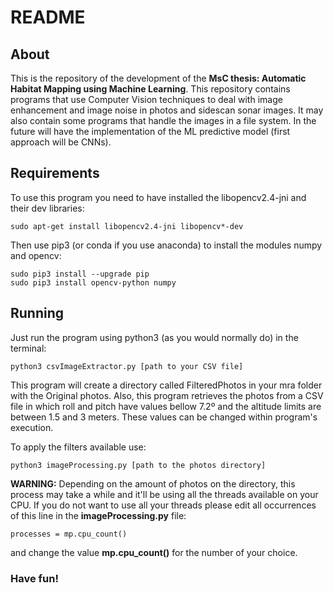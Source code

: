 # README


## About

This is the repository of the development of the **MsC thesis: Automatic Habitat Mapping using Machine Learning**. This repository contains programs that use Computer Vision techniques to deal with image enhancement and image noise in photos and sidescan sonar images. It may also contain some programs that handle the images in a file system. In the future will have the implementation of the ML predictive model (first approach will be CNNs).   


## Requirements

To use this program you need to have installed the libopencv2.4-jni and their dev libraries:

    sudo apt-get install libopencv2.4-jni libopencv*-dev

Then use pip3 (or conda if you use anaconda) to install the modules numpy and opencv:

    sudo pip3 install --upgrade pip
    sudo pip3 install opencv-python numpy


## Running

Just run the program using python3 (as you would normally do) in the terminal:

	python3 csvImageExtractor.py [path to your CSV file]

This program will create a directory called FilteredPhotos in your mra folder with the Original photos. Also, this program retrieves the photos from a CSV file in which roll and pitch have values bellow 7.2º and the altitude limits are between 1.5 and 3 meters. These values can be changed within program's execution.


To apply the filters available use:
    
    python3 imageProcessing.py [path to the photos directory]


**WARNING:** Depending on the amount of photos on the directory, this process may take a while and it'll be using all the threads available on your CPU. If you do not want to use all your threads please edit all occurrences of this line in the **imageProcessing.py** file:

    processes = mp.cpu_count() 

and change the value __mp.cpu_count()__ for the number of your choice.

### Have fun!  
